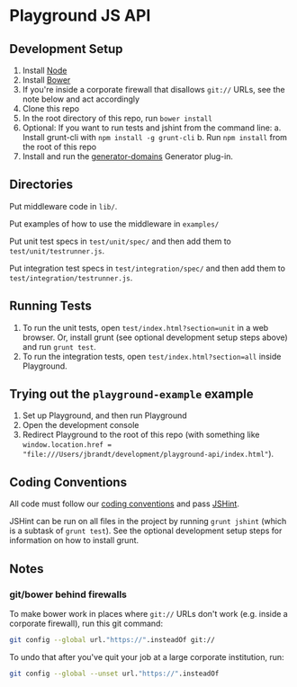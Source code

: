 Playground JS API
=================

Development Setup
-----------------

1. Install [Node](http://nodejs.org/)
2. Install [Bower](http://bower.io/)
3. If you're inside a corporate firewall that disallows `git://` URLs, see the note below and act accordingly
4. Clone this repo
5. In the root directory of this repo, run `bower install`
6. Optional: If you want to run tests and jshint from the command line:
   a. Install grunt-cli with `npm install -g grunt-cli`
   b. Run `npm install` from the root of this repo
7. Install and run the [generator-domains](https://github.com/iwehrman/generator-domains) Generator plug-in.

Directories
-----------

Put middleware code in `lib/`.

Put examples of how to use the middleware in `examples/`

Put unit test specs in `test/unit/spec/` and then add them to `test/unit/testrunner.js`.

Put integration test specs in `test/integration/spec/` and then add them to `test/integration/testrunner.js`.

Running Tests
-------------

1. To run the unit tests, open `test/index.html?section=unit` in a web browser. Or, install grunt (see optional development setup steps above) and run `grunt test`.
2. To run the integration tests, open `test/index.html?section=all` inside Playground.

Trying out the `playground-example` example
-------------------------------------------

1. Set up Playground, and then run Playground
2. Open the development console
3. Redirect Playground to the root of this repo (with something like `window.location.href = "file:///Users/jbrandt/development/playground-api/index.html"`).

Coding Conventions
------------------

All code must follow our [coding conventions](https://github.com/adobe-photoshop/playground-api/wiki/Coding-Conventions) and pass [JSHint](http://www.jshint.com/).

JSHint can be run on all files in the project by running `grunt jshint` (which is a subtask of `grunt test`). See the optional development setup steps for information on how to install grunt.

Notes
-----

### git/bower behind firewalls

To make bower work in places where `git://` URLs don't work (e.g. inside a corporate firewall), run this git command:

```bash
git config --global url."https://".insteadOf git://
```

To undo that after you've quit your job at a large corporate institution, run:

```bash
git config --global --unset url."https://".insteadOf
```
